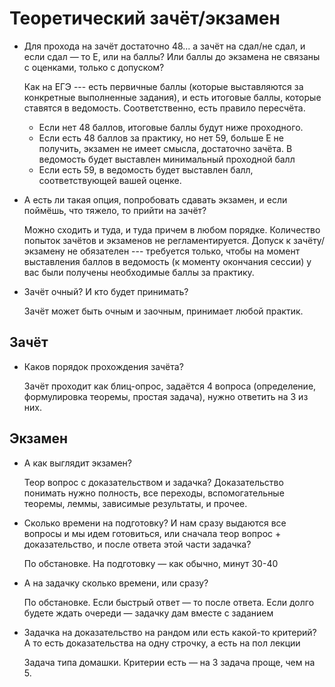 Теоретический зачёт/экзамен
===========================

* Для прохода на зачёт достаточно 48... а зачёт на сдал/не сдал, и если сдал — то Е, 
или на баллы? Или баллы до экзамена не связаны с оценками, только с допуском?

  Как на ЕГЭ --- есть первичные баллы (которые выставляются за конкретные выполненные задания),
  и есть итоговые баллы, которые ставятся в ведомость. Соответственно, есть правило пересчёта. 

  * Если нет 48 баллов, итоговые баллы будут ниже проходного.  
  * Если есть 48 баллов за практику, но нет 59, больше E не получить, экзамен не имеет смысла, достаточно зачёта. 
    В ведомость будет выставлен минимальный проходной балл
  * Если есть 59, в ведомость будет выставлен балл, соответствующей вашей оценке. 

* А есть ли такая опция, попробовать сдавать экзамен, и если поймёшь, что тяжело, то прийти на зачёт?

  Можно сходить и туда, и туда причем в любом порядке. Количество попыток зачётов и экзаменов не регламентируется.
  Допуск к зачёту/экзамену не обязателен --- требуется только, чтобы на момент выставления баллов в ведомость
  (к моменту окончания сессии) у вас были получены необходимые баллы за практику.

* Зачёт очный? И кто будет принимать?

  Зачёт может быть очным и заочным, принимает любой практик.

Зачёт
-----

* Каков порядок прохождения зачёта?

  Зачёт проходит как блиц-опрос, задаётся 4 вопроса (определение, формулировка теоремы, простая задача),
  нужно ответить на 3 из них.

Экзамен
-------

* А как выглядит экзамен? 

  Теор вопрос с доказательством и задачка? Доказательство понимать нужно полность, все переходы, 
  вспомогательные теоремы, леммы, зависимые результаты, и прочее.

* Сколько времени на подготовку? И нам сразу выдаются все вопросы и мы идем готовиться, 
или сначала теор вопрос + доказательство, и после ответа этой части задачка?

  По обстановке. На подготовку — как обычно, минут 30-40

* А на задачку сколько времени, или сразу?

  По обстановке. Если быстрый ответ — то после ответа. Если долго будете ждать очереди — задачку дам вместе с заданием
 
* Задачка на доказательство на рандом или есть какой-то критерий? А то есть доказательства на одну строчку, а есть на пол лекции

  Задача типа домашки. Критерии есть — на 3 задача проще, чем на 5.

